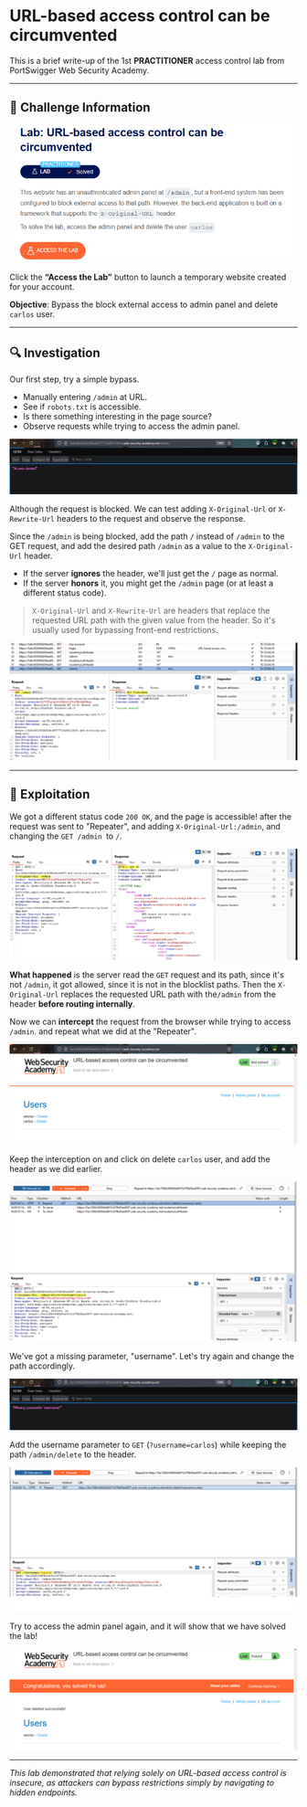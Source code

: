 # URL-based access control can be circumvented
  
This is a brief write-up of the 1st **PRACTITIONER** access control lab from PortSwigger Web Security Academy.

---
## 🧩 Challenge Information

![Challenge Screenshot](images/challenge-screenshot.png)

Click the **“Access the Lab”** button to launch a temporary website created for your account.

**Objective**: Bypass the block external access to admin panel and delete `carlos` user.

---
## 🔍 Investigation

Our first step, try a simple bypass.
 - Manually entering `/admin` at URL.
 - See if `robots.txt` is accessible.
 - Is there something interesting in the page source?
 - Observe requests while trying to access the admin panel.

![Observing /admin](images/observing-admin.png)

Although the request is blocked. We can test adding `X-Original-Url` or `X-Rewrite-Url` headers to the request and observe the response.

Since the `/admin` is being blocked, add the path `/` instead of `/admin` to the GET request, and add the desired path `/admin` as a value to the `X-Original-Url` header.
- If the server **ignores** the header, we'll just get the `/` page as normal.
- If the server **honors** it, you might get the `/admin` page (or at least a different status code).

> `X-Original-Url` and `X-Rewrite-Url` are headers that replace the requested URL path with the given value from the header. So it's usually used for bypassing front-end restrictions. 

![Observe Requests](images/observing-requests.png)

---
## 🚨 Exploitation

We got a different status code `200 OK`, and the page is accessible!
after the request was sent to "Repeater", and adding `X-Original-Url:/admin`, and changing the `GET /admin `to `/`.

![Repeater Exploiting](images/exploiting-request.png)

**What happened** is the server read the `GET` request and its path, since it's not `/admin`, it got allowed, since it is not in the blocklist paths.
Then the `X-Original-Url` replaces the requested URL path with the`/admin` from the header **before routing internally**.

Now we can **intercept** the request from the browser while trying to access `/admin`.
and repeat what we did at the "Repeater".

![Exploiting Admin](images/exploiting-admin.png) 

Keep the interception on and click on delete `carlos` user, and add the header as we did earlier.

![](images/exploiting-trying-delete.png)

We've got a missing parameter, "username". Let's try again and change the path accordingly.

![Exploit Error](images/exploiting-missing.png)

Add the username parameter to `GET` (`?username=carlos`) while keeping the path `/admin/delete` to the header.

![Exploit Username Parameter](images/exploiting-delete.png) 

Try to access the admin panel again, and it will show that we have solved the lab!

![Exploited](images/exploited.png)

---
 *This lab demonstrated that relying solely on URL-based access control is insecure, as attackers can bypass restrictions simply by navigating to hidden endpoints.*